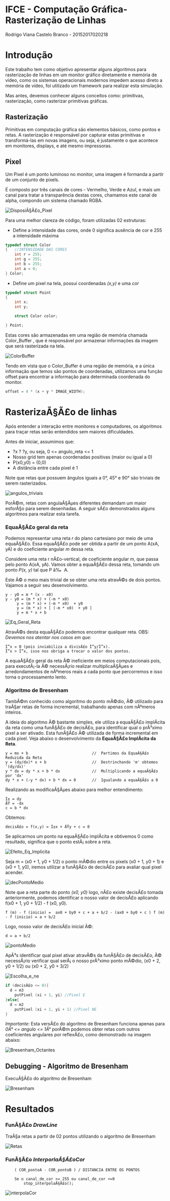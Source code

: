 # IFCE - Computação Gráfica- Rasterização de Linhas

Rodrigo Viana Castelo Branco - 20152017020218

# Introdução

  Este trabalho tem como objetivo apresentar alguns algoritmos para rasterização de linhas em um monitor gráfico diretamente e memória de video, como os sistemas operacionais modernos impedem acesso direto a memória de vídeo, foi utilizado um framework para realizar esta simulação.

Mas antes, devemos conhecer alguns conceitos como: primitivas, rasterização, como rasterizar primitivas gráficas.
  
## Rasterização

  Primitivas em computação gráfica são elementos básicos, como pontos e retas. A rasterização é responsável por capturar estas primitivas e transformá-las em novas imagens, ou seja, é justamente o que acontece em monitores, displays, e até mesmo impressoras.

  
## Pixel

  Um Pixel é um ponto luminoso no monitor, uma imagem é formanda a partir de um conjunto de pixels.

É composto por três canais de cores - Vermelho, Verde e Azul, e mais um canal para tratar a transparência destas cores, chamamos este canal de alpha, compondo um sistema chamado RGBA.
  
  
  ![DisposiÃ§Ã£o_Pixel](https://github.com/Horodrigo/Comp-Grafica-2020.2/tree/main/images/Disposi%C3%A7%C3%A3o_Pixel.png?raw=true)
  
  Para uma melhor clareza de código, foram utilizadas 02 estruturas:

*  Define a intensidade das cores, onde 0 significa ausência de cor e 255 a intensidade máxima

```C
typedef struct Color
{   //INTENSIDADE DAS CORES
    int r = 255;
    int g = 255;
    int b = 255;
    int a = 0;
} Color;
```

* Define um pixel na tela, possui coordenadas _(x,y)_ e uma _cor_

```C
typedef struct Point
{
    int x;
    int y;

    struct Color color;

} Point;
  ```
  
  Estas cores são armazenadas em uma região de memória chamada Color_Buffer , que é responsável por armazenar informações da imagem que será rasterizada na tela.
  
  
  ![ColorBuffer](https://github.com/Horodrigo/Comp-Grafica-2020.2/tree/main/images/ColorBuffer.png?raw=true)
    

  Tendo em vista que o Color_Buffer é uma região de memória, e a única informação que temos são pontos de coordenadas, utilizamos uma função offset para encontrar a informação para determinada coordenada do monitor.

````C
offset = 4 * (x + y * IMAGE_WIDTH);
````

# RasterizaÃ§Ã£o de linhas

Após entender a interação entre monitores e computadores, os algoritmos para traçar retas serão entendidos sem maiores dificuldades.

Antes de iniciar, assumimos que:

* ?x ? ?y, ou seja, 0 <= angulo_reta <= 1
* Nosso grid tem apenas coordenadas positivas (maior ou igual a 0)
* P(x0,y0) = (0,0)
* A distância entre cada pixel é 1

Note que retas que possuem ângulos iguais a 0°, 45° e 90° são triviais de serem rasterizados.

![angulos_triviais](https://github.com/Horodrigo/Comp-Grafica-2020.2/tree/main/images/Pixel%20angulos%200%2090%2045.jpg?raw=true)


PorÃ©m, retas com angulaÃ§Ãµes diferentes demandam um maior esforÃ§o para serem desenhadas. A seguir sÃ£o demonstrados alguns algoritmos para realizar esta tarefa.

### EquaÃ§Ã£o geral da reta

Podemos representar uma reta _r_ do plano cartesiano por meio de uma equaÃ§Ã£o. Essa equaÃ§Ã£o pode ser obtida a partir de um ponto A(xA, yA) e do coeficiente angular _m_ dessa reta.

Considere uma reta r nÃ£o-vertical, de coeficiente angular m, que passa pelo ponto A(xA, yA). Vamos obter a equaÃ§Ã£o dessa reta, tomando um ponto _P(x, y)_ tal que P â‰  A.

Este Ã© o meio mais trivial de se obter uma reta atravÃ©s de dois pontos. Vajamos a seguir seu desenvolvimento.

````
y - y0 = m * (x - x0)  
y - y0 = (m * x) + (-m * x0)
     y = (m * x) + (-m * x0)  + y0
     y = (m * x) + [ (-m * x0)  + y0 ]
     y = m * x + b
````


![Eq_Geral_Reta](https://github.com/Horodrigo/Comp-Grafica-2020.2/tree/main/images/Equa%C3%A7%C3%A3o%20Geral.png?raw=true)


AtravÃ©s desta equaÃ§Ã£o podemos encontrar qualquer reta.
OBS: _Devemos nos atentar nos casos em que:_

````
Î”x = 0 (pois inviabiliza a divisÃ£o Î”y/Î”x).
Î”x > Î”x, isso nos obriga a trocar o valor dos pontos.
````

A equaÃ§Ã£o geral da reta Ã© ineficiente em meios computacionais pois, para executÃ¡-la Ã© necessÃ¡rio realizar multiplicaÃ§Ãµes e arredondamentos de nÃºmeros reais a cada ponto que percorremos e isso torna o processamento lento.


### Algoritmo de Bresenham

TambÃ©m conhecido como algoritmo do ponto mÃ©dio, Ã© utilizado para traÃ§ar retas de forma incremental, trabalhando apenas com nÃºmeros inteiros.

A ideia do algoritmo Ã© bastante simples, ele utiliza a equaÃ§Ã£o implÃ­cita da reta como uma funÃ§Ã£o de decisÃ£o, para identificar qual o prÃ³ximo pixel a ser ativado. Esta funÃ§Ã£o Ã© utilizada de forma incremental em cada pixel. Veja abaixo o desenvolvimento da **EquaÃ§Ã£o ImplÃ­cita da Reta**.

````
y = mx + b                            //  Partimos da EquaÃ§Ã£o Reduzida da Reta
y = (dy/dx)* x + b                    //  Destrinchando 'm' obtemos '(dy/dx)'
y * dx = dy * x + b * dx              //  Multiplicando a equaÃ§Ã£o por 'dx'
dy * x + (-y * dx) + b * dx = 0       //  Igualando a equaÃ§Ã£o a 0
````

Realizando as modificaÃ§Ãµes abaixo para melhor entendimento:

````
Î± = dy
ÃŸ = -dx
c = b * dx
````

Obtemos:
````
decisÃ£o = f(x,y) = Î±x + ÃŸy + c = 0
````

Se aplicarmos um ponto na equaÃ§Ã£o implÃ­cita e obtivemos 0 como resultado, significa que o ponto estÃ¡ sobre a reta.

![Efeito_Eq_Implicita](https://github.com/Horodrigo/Comp-Grafica-2020.2/tree/main/images/Efeito%20Equa%C3%A7%C3%A3o%20Impl%C3%ADcita.png?raw=true)

Seja m = (x0 + 1, y0 + 1/2) o ponto mÃ©dio entre os pixels  (x0 + 1, y0 + 1) e  (x0 + 1, y0), iremos utilizar a funÃ§Ã£o de decisÃ£o para avaliar qual pixel acender.


![decPontoMedio](https://github.com/Horodrigo/Comp-Grafica-2020.2/tree/main/images/PontoM%C3%A9dio.png?raw=true)


Note que a reta parte do ponto _(x0, y0)_ logo, nÃ£o existe decisÃ£o tomada anteriormente, podemos identificar o nosso valor de decisÃ£o aplicando f(x0 + 1,  y0  + 1/2) - f (x0,  y0).

``
 f (m) - f (inicio) =  ax0 + by0 + c + a + b/2 - (ax0 + by0 + c )
 f (m) - f (inicio) = a + b/2
``

Logo, nosso valor de decisÃ£o inicial Ã©:

````
d = a + b/2
````

![pontoMedio](https://github.com/Horodrigo/Comp-Grafica-2020.2/tree/main/images/Ponto_m%C3%A9dio.png?raw=true)

ApÃ³s identificar qual pixel ativar atravÃ©s da funÃ§Ã£o de decisÃ£o, Ã© necessÃ¡rio verificar qual serÃ¡ o nosso prÃ³ximo ponto mÃ©dio, (x0 + 2, y0 + 1/2) ou (x0 + 2, y0 + 3/2)


![Escolha_e_ne](https://github.com/Horodrigo/Comp-Grafica-2020.2/tree/main/images/Escolha_e_ne.png?raw=true)


````C
if (decisÃ£o <= 0){
  d = m3
 	putPixel (xi + 1, yi) //Pixel E
}else{
  d = m2
	putPixel (xi + 1, yi + 1) //Pixel NE
}
````

_Importante:_ Esta versÃ£o do algoritmo de Bresenham funciona apenas para _0Â° <= angulo <= 1Â°_ porÃ©m podemos obter retas com outros coeficientes angulares por reflexÃ£o, como demonstrado na imagem abaixo:


![Bresenham_Octantes](https://github.com/Horodrigo/Comp-Grafica-2020.2/tree/main/images/Bresenham_Octantes.png?raw=true)


## Debugging - Algoritmo de Bresenham

ExecuÃ§Ã£o do algoritmo de Bresenham


![Bresenham](https://github.com/Horodrigo/Comp-Grafica-2020.2/tree/main/images/test%20retas.png?raw=true)


# Resultados

### FunÃ§Ã£o _DrawLine_

TraÃ§a retas a partir de 02 pontos utilizando o algoritmo de Bresenham


![Retas](https://github.com/Horodrigo/Comp-Grafica-2020.2/tree/main/images/Linhas_Octantes.png?raw=true)


### FunÃ§Ã£o _InterporlaÃ§Ã£oCor_

````
	( COR_pontoA - COR_pontoB ) / DISTANCIA ENTRE OS PONTOS
	
	Se o canal_de_cor >= 255 ou canal_de_cor <=0
		stop_interpolaÃ§Ã£o();
````


![interpolaCor](https://github.com/Horodrigo/Comp-Grafica-2020.2/tree/main/images/interpola%C3%A7%C3%A3oCor.png?raw=true)
